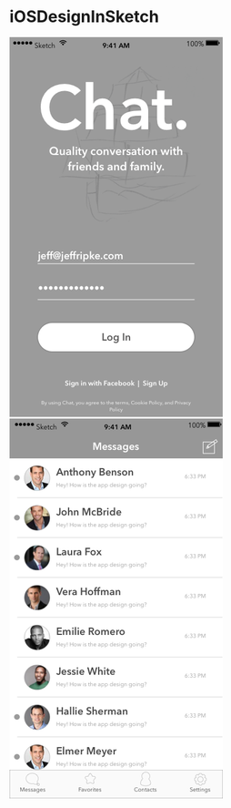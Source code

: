 # iOSDesignInSketch
![GitHub Logo](https://github.com/jripke74/iOSDesignInSketch/blob/master/iPhone7Login.png)
![GitHub Logo](https://github.com/jripke74/iOSDesignInSketch/blob/master/iPhoneInbox.png)
